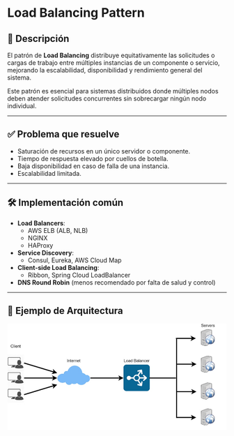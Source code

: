 # Load Balancing Pattern

## 🧩 Descripción

El patrón de **Load Balancing** distribuye equitativamente las solicitudes o cargas de trabajo entre múltiples instancias de un componente o servicio, mejorando la escalabilidad, disponibilidad y rendimiento general del sistema.

Este patrón es esencial para sistemas distribuidos donde múltiples nodos deben atender solicitudes concurrentes sin sobrecargar ningún nodo individual.

---

## ✅ Problema que resuelve

- Saturación de recursos en un único servidor o componente.
- Tiempo de respuesta elevado por cuellos de botella.
- Baja disponibilidad en caso de falla de una instancia.
- Escalabilidad limitada.

---

## 🛠️ Implementación común

- **Load Balancers**:
  - AWS ELB (ALB, NLB)
  - NGINX
  - HAProxy
- **Service Discovery**:
  - Consul, Eureka, AWS Cloud Map
- **Client-side Load Balancing**:
  - Ribbon, Spring Cloud LoadBalancer
- **DNS Round Robin** (menos recomendado por falta de salud y control)

---

## 🧪 Ejemplo de Arquitectura

![Load Balancing Architecture](../images/load_balancer.jpg)
